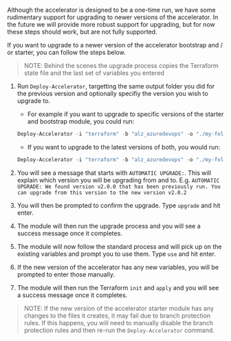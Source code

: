 <!-- markdownlint-disable first-line-h1 -->

Although the accelerator is designed to be a one-time run, we have some rudimentary support for upgrading to newer versions of the accelerator. In the future we will provide more robust support for upgrading, but for now these steps should work, but are not fully supported.

If you want to upgrade to a newer version of the accelerator bootstrap and / or starter, you can follow the steps below.

> NOTE: Behind the scenes the upgrade process copies the Terraform state file and the last set of variables you entered

1. Run `Deploy-Accelerator`, targetting the same output folder you did for the previous version and optionally specifiy the version you wish to upgrade to.
    - For example if you want to upgrade to specific versions of the starter and bootstrap module, you could run:

    ```powershell
    Deploy-Accelerator -i "terraform" -b "alz_azuredevops" -o "./my-folder" -starterRelease "2.0.1" -booststrapRelease "2.0.2"
    ```

    - If you want to upgrade to the latest versions of both, you would run:

    ```powershell
    Deploy-Accelerator -i "terraform" -b "alz_azuredevops" -o "./my-folder"
    ```

2. You will see a message that starts with `AUTOMATIC UPGRADE:`. This will explain which version you will be upgrading from and to. E.g. `AUTOMATIC UPGRADE: We found version v2.0.0 that has been previously run. You can upgrade from this version to the new version v2.0.2`
3. You will then be prompted to confirm the upgrade. Type `upgrade` and hit enter.
4. The module will then run the upgrade process and you will see a success message once it completes.
5. The module will now follow the standard process and will pick up on the existing variables and prompt you to use them. Type `use` and hit enter.
6. If the new version of the accelerator has any new variables, you will be prompted to enter those manually.
7. The module will then run the Terraform `init` and `apply` and you will see a success message once it completes.

> NOTE: If the new version of the accelerator starter module has any changes to the files it creates, it may fail due to branch protection rules. If this happens, you will need to manually disable the branch protection rules and then re-run the `Deploy-Accelerator` command.

 [//]: # (************************)
 [//]: # (INSERT LINK LABELS BELOW)
 [//]: # (************************)
